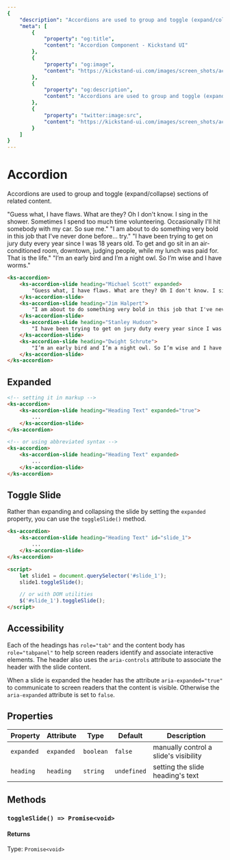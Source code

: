 ```yaml
---
{
    "description": "Accordions are used to group and toggle (expand/collapse) sections of content.",
    "meta": [
        {
            "property": "og:title",
            "content": "Accordion Component - Kickstand UI"
        },
        {
            "property": "og:image",
            "content": "https://kickstand-ui.com/images/screen_shots/accordion.png"
        },
        {
            "property": "og:description",
            "content": "Accordions are used to group and toggle (expand/collapse) sections of content."
        },
        {
            "property": "twitter:image:src",
            "content": "https://kickstand-ui.com/images/screen_shots/accordion.png"
        }
    ]
}
---
```


# Accordion

Accordions are used to group and toggle (expand/collapse) sections of related content.

<div class="my-lg">
    <ks-accordion>
        <ks-accordion-slide heading="Michael Scott" expanded>
            "Guess what, I have flaws. What are they? Oh I don't know. I sing in the shower. Sometimes I spend too much time volunteering. Occasionally I'll hit somebody with my car. So sue me."
        </ks-accordion-slide>
        <ks-accordion-slide heading="Jim Halpert">
            "I am about to do something very bold in this job that I've never done before... try."
        </ks-accordion-slide>
        <ks-accordion-slide heading="Stanley Hudson">
            "I have been trying to get on jury duty every year since I was 18 years old. To get and go sit in an air-conditioned room, downtown, judging people, while my lunch was paid for. That is the life."
        </ks-accordion-slide>
        <ks-accordion-slide heading="Dwight Schrute">
            "I’m an early bird and I’m a night owl. So I’m wise and I have worms."
        </ks-accordion-slide>
    </ks-accordion>
</div>

```html
<ks-accordion>
    <ks-accordion-slide heading="Michael Scott" expanded>
        "Guess what, I have flaws. What are they? Oh I don't know. I sing in the shower. Sometimes I spend too much time volunteering. Occasionally I'll hit somebody with my car. So sue me."
    </ks-accordion-slide>
    <ks-accordion-slide heading="Jim Halpert">
        "I am about to do something very bold in this job that I've never done before... try."
    </ks-accordion-slide>
    <ks-accordion-slide heading="Stanley Hudson">
        "I have been trying to get on jury duty every year since I was 18 years old. To get and go sit in an air-conditioned room, downtown, judging people, while my lunch was paid for. That is the life."
    </ks-accordion-slide>
    <ks-accordion-slide heading="Dwight Schrute">
        "I’m an early bird and I’m a night owl. So I’m wise and I have worms."
    </ks-accordion-slide>
</ks-accordion>
```

## Expanded

```html
<!-- setting it in markup -->
<ks-accordion>
    <ks-accordion-slide heading="Heading Text" expanded="true">
        ...
    </ks-accordion-slide>
</ks-accordion>

<!-- or using abbreviated syntax -->
<ks-accordion>
    <ks-accordion-slide heading="Heading Text" expanded>
        ...
    </ks-accordion-slide>
</ks-accordion>
```

## Toggle Slide

Rather than expanding and collapsing the slide by setting the `expanded` property, you can use the `toggleSlide()` method.

```html
<ks-accordion>
    <ks-accordion-slide heading="Heading Text" id="slide_1">
        ...
    </ks-accordion-slide>
</ks-accordion>

<script>
    let slide1 = document.querySelector('#slide_1');
    slide1.toggleSlide();

    // or with DOM utilities
    $('#slide_1').toggleSlide();
</script>
```

## Accessibility

Each of the headings has `role="tab"` and the content body has `role="tabpanel"` to help screen readers identify and associate interactive elements. The header also uses the `aria-controls` attribute to associate the header with the slide content.

When a slide is expanded the header has the attribute `aria-expanded="true"` to communicate to screen readers that the content is visible. Otherwise the `aria-expanded` attribute is set to `false`.

## Properties

| Property   | Attribute  | Type      | Default     | Description |
| ---------- | ---------- | --------- | ----------- | ----------- |
| `expanded` | `expanded` | `boolean` | `false`     | manually control a slide's visibility |
| `heading`  | `heading`  | `string`  | `undefined` | setting the slide heading's text |

## Methods

### `toggleSlide() => Promise<void>`

#### Returns

Type: `Promise<void>`
